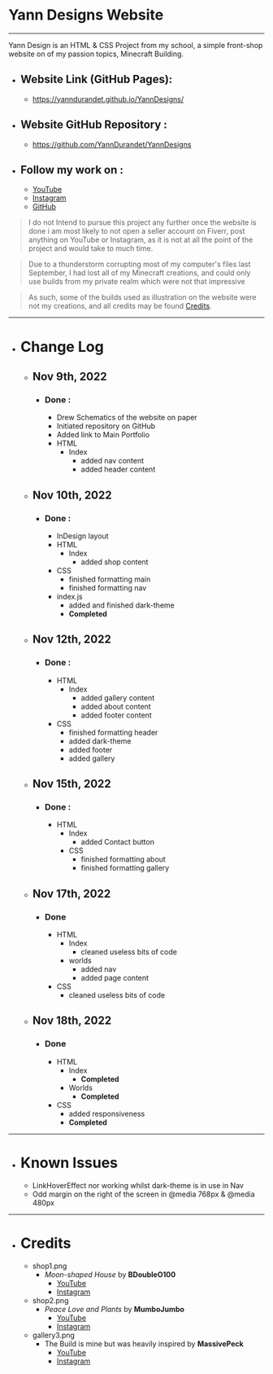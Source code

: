 # Yann Designs Website

***

Yann Design is an HTML & CSS Project from my school, a simple front-shop website on of my passion topics, Minecraft Building.

- ## Website Link (GitHub Pages):
	- https://yanndurandet.github.io/YannDesigns/

- ## Website GitHub Repository :
	- https://github.com/YannDurandet/YannDesigns

- ## Follow my work on :
	- <a href="https://www.youtube.com/channel/UCSiySRUGA1X9jnYcbmJttxw">YouTube</a>
	- <a href="https://instagram.com/yann.designs">Instagram</a>
	- <a href="https://github.com/YannDurandet">GitHub</a>

>I do not Intend to pursue this project any further once the website is done i am most likely to not open a seller account on Fiverr, post anything on YouTube or Instagram, as it is not at all the point of the project and would take to much time.

>Due to a thunderstorm corrupting most of my computer's files last September, I had lost all of my Minecraft creations, and could only use builds from my private realm which were not that impressive

> As such, some of the builds used as illustration on the website were not my creations, and all credits may be found [Credits](#credits).

***

- # Change Log
	- ## Nov 9th, 2022
		- ### Done :
			- Drew Schematics of the website on paper
			- Initiated repository on GitHub
			- Added link to Main Portfolio
			- HTML
				- Index
					- added nav content
					- added header content
	- ## Nov 10th, 2022
		- ### Done :
			- InDesign layout
			- HTML
				- Index
					- added shop content
			- CSS
				- finished formatting main
				- finished formatting nav
			- index.js
				- added and finished dark-theme
				- **Completed**
	- ## Nov 12th, 2022
		- ### Done :
			- HTML
				- Index
					- added gallery content
					- added about content
					- added footer content
			- CSS
				- finished formatting header
				- added dark-theme
				- added footer
				- added gallery
	- ## Nov 15th, 2022
		- ### Done :
			- HTML
				- Index
					- added Contact button
				- CSS
					- finished formatting about
					- finished formatting gallery
	- ## Nov 17th, 2022
		- ### Done
			- HTML
				- Index
					- cleaned useless bits of code
				- worlds
					- added nav
					- added page content
			- CSS
				- cleaned useless bits of code
	- ## Nov 18th, 2022
		- ### Done
			- HTML
				- Index
					- **Completed**
				- Worlds
					- **Completed**
			- CSS
				- added responsiveness
				- **Completed**

***

- # Known Issues
	- LinkHoverEffect nor working whilst dark-theme is in use in Nav
	- Odd margin on the right of the screen in @media 768px & @media 480px

***

- # Credits
	- shop1.png
		- *Moon-shaped House* by **BDoubleO100**
			- <a href="https://www.youtube.com/@bdoubleo">YouTube</a>
			- <a href="https://www.instagram.com/bdoubleoinsta">Instagram</a>
	- shop2.png
		- *Peace Love and Plants* by **MumboJumbo**
			- <a href="https://www.youtube.com/@ThatMumboJumbo">YouTube</a>
			- <a href="https://www.instagram.com/officialmumbo/">Instagram</a>
	- gallery3.png
		- The Build is mine but was heavily inspired by **MassivePeck**
			- <a href="https://www.youtube.com/channel/UCnn2d2fEjde5k8M8kzI3QbA">YouTube</a>
			- <a href="https://www.instagram.com/massivespeck/">Instagram</a>
